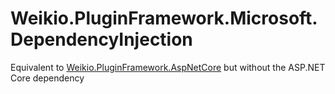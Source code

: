 ﻿# Weikio.PluginFramework.Microsoft.DependencyInjection

Equivalent to [Weikio.PluginFramework.AspNetCore](https://github.com/weikio/PluginFramework/tree/master/src/Weikio.PluginFramework.AspNetCore) but without the ASP.NET Core dependency
